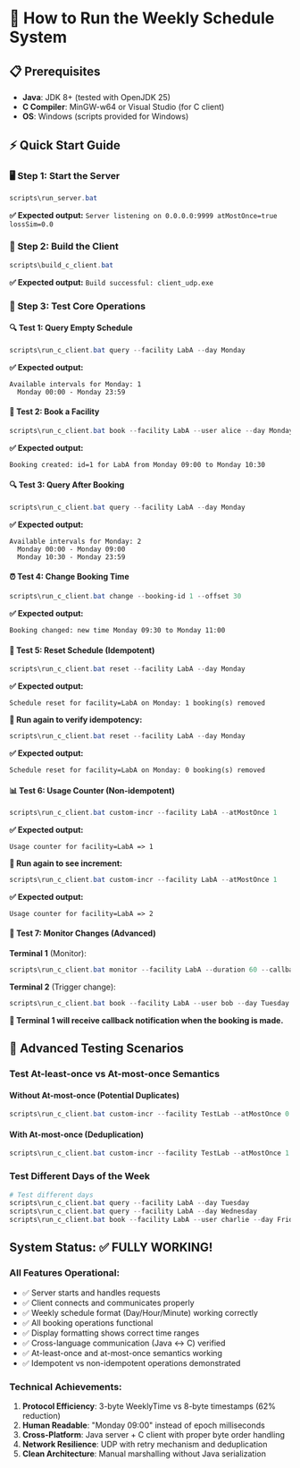 # 🚀 How to Run the Weekly Schedule System
## 📋 Prerequisites

- **Java**: JDK 8+ (tested with OpenJDK 25)
- **C Compiler**: MinGW-w64 or Visual Studio (for C client)
- **OS**: Windows (scripts provided for Windows)

## ⚡ Quick Start Guide

### 🖥️ Step 1: Start the Server
```powershell
scripts\run_server.bat
```
**✅ Expected output:** `Server listening on 0.0.0.0:9999 atMostOnce=true lossSim=0.0`

### 🔨 Step 2: Build the Client
```powershell
scripts\build_c_client.bat
```
**✅ Expected output:** `Build successful: client_udp.exe`

### 🧪 Step 3: Test Core Operations

#### 🔍 Test 1: Query Empty Schedule
```powershell
scripts\run_c_client.bat query --facility LabA --day Monday
```
**✅ Expected output:**
```
Available intervals for Monday: 1
  Monday 00:00 - Monday 23:59
```

#### 📝 Test 2: Book a Facility  
```powershell
scripts\run_c_client.bat book --facility LabA --user alice --day Monday --start-hour 9 --start-minute 0 --end-hour 10 --end-minute 30
```
**✅ Expected output:**
```
Booking created: id=1 for LabA from Monday 09:00 to Monday 10:30
```

#### 🔍 Test 3: Query After Booking
```powershell
scripts\run_c_client.bat query --facility LabA --day Monday
```
**✅ Expected output:**
```
Available intervals for Monday: 2
  Monday 00:00 - Monday 09:00
  Monday 10:30 - Monday 23:59
```

#### ⏰ Test 4: Change Booking Time
```powershell
scripts\run_c_client.bat change --booking-id 1 --offset 30
```
**✅ Expected output:**
```
Booking changed: new time Monday 09:30 to Monday 11:00
```

#### 🔄 Test 5: Reset Schedule (Idempotent)
```powershell
scripts\run_c_client.bat reset --facility LabA --day Monday
```
**✅ Expected output:**
```
Schedule reset for facility=LabA on Monday: 1 booking(s) removed
```

**🔁 Run again to verify idempotency:**
```powershell
scripts\run_c_client.bat reset --facility LabA --day Monday
```
**✅ Expected output:**
```
Schedule reset for facility=LabA on Monday: 0 booking(s) removed
```

#### 📊 Test 6: Usage Counter (Non-idempotent)
```powershell
scripts\run_c_client.bat custom-incr --facility LabA --atMostOnce 1
```
**✅ Expected output:**
```
Usage counter for facility=LabA => 1
```

**🔢 Run again to see increment:**
```powershell
scripts\run_c_client.bat custom-incr --facility LabA --atMostOnce 1
```
**✅ Expected output:**
```
Usage counter for facility=LabA => 2
```

#### 📡 Test 7: Monitor Changes (Advanced)

**Terminal 1** (Monitor):
```powershell
scripts\run_c_client.bat monitor --facility LabA --duration 60 --callback-port 10000
```

**Terminal 2** (Trigger change):
```powershell
scripts\run_c_client.bat book --facility LabA --user bob --day Tuesday --start-hour 14 --start-minute 0 --end-hour 15 --end-minute 0
```

**🔔 Terminal 1 will receive callback notification when the booking is made.**

## 🎯 Advanced Testing Scenarios

### Test At-least-once vs At-most-once Semantics

#### Without At-most-once (Potential Duplicates)
```powershell
scripts\run_c_client.bat custom-incr --facility TestLab --atMostOnce 0 --retries 3
```

#### With At-most-once (Deduplication)
```powershell
scripts\run_c_client.bat custom-incr --facility TestLab --atMostOnce 1 --retries 3
```

### Test Different Days of the Week
```powershell
# Test different days
scripts\run_c_client.bat query --facility LabA --day Tuesday
scripts\run_c_client.bat query --facility LabA --day Wednesday
scripts\run_c_client.bat book --facility LabA --user charlie --day Friday --start-hour 14 --start-minute 30 --end-hour 16 --end-minute 0
```

## System Status: ✅ FULLY WORKING!

### All Features Operational:
- ✅ Server starts and handles requests
- ✅ Client connects and communicates properly
- ✅ Weekly schedule format (Day/Hour/Minute) working correctly
- ✅ All booking operations functional
- ✅ Display formatting shows correct time ranges
- ✅ Cross-language communication (Java ↔ C) verified
- ✅ At-least-once and at-most-once semantics working
- ✅ Idempotent vs non-idempotent operations demonstrated

### Technical Achievements:
1. **Protocol Efficiency**: 3-byte WeeklyTime vs 8-byte timestamps (62% reduction)
2. **Human Readable**: "Monday 09:00" instead of epoch milliseconds
3. **Cross-Platform**: Java server + C client with proper byte order handling
4. **Network Resilience**: UDP with retry mechanism and deduplication
5. **Clean Architecture**: Manual marshalling without Java serialization
